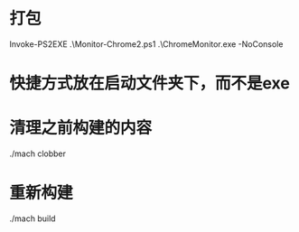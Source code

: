 #  打包

Invoke-PS2EXE .\Monitor-Chrome2.ps1 .\ChromeMonitor.exe -NoConsole


# 快捷方式放在启动文件夹下，而不是exe


#   清理之前构建的内容
./mach clobber

#  重新构建
./mach build
